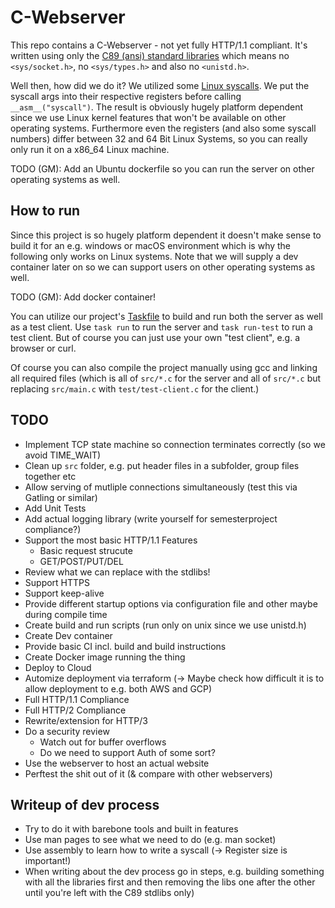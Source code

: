 # C-Webserver

This repo contains a C-Webserver - not yet fully HTTP/1.1 compliant.
It's written using only the [C89 (ansi) standard libraries](https://en.wikibooks.org/wiki/C_Programming/Standard_libraries)
which means no `<sys/socket.h>`, no `<sys/types.h>` and also no `<unistd.h>`.

Well then, how did we do it?
We utilized some [Linux syscalls](https://thevivekpandey.github.io/posts/2017-09-25-linux-system-calls.html).
We put the syscall args into their respective registers before calling `__asm__("syscall")`.
The result is obviously hugely platform dependent since we use Linux kernel features that won't be available on
other operating systems. Furthermore even the registers (and also some syscall numbers) differ between 32 and 64 Bit Linux Systems,
so you can really only run it on a x86_64 Linux machine.

TODO (GM): Add an Ubuntu dockerfile so you can run the server on other operating systems as well.

## How to run

Since this project is so hugely platform dependent it doesn't make sense to build it for an e.g. windows or macOS
environment which is why the following only works on Linux systems. Note that we will supply a dev container later on
so we can support users on other operating systems as well.

TODO (GM): Add docker container!

You can utilize our project's [Taskfile](https://taskfile.dev/) to build and run both the server as well as a test client.
Use `task run` to run the server and `task run-test` to run a test client.
But of course you can just use your own "test client", e.g. a browser or curl.

Of course you can also compile the project manually using gcc and linking all required files (which is all of
`src/*.c` for the server and all of `src/*.c` but replacing `src/main.c` with `test/test-client.c` for the client.)

## TODO

- Implement TCP state machine so connection terminates correctly (so we avoid TIME_WAIT)
- Clean up `src` folder, e.g. put header files in a subfolder, group files together etc
- Allow serving of mutliple connections simultaneously (test this via Gatling or similar)
- Add Unit Tests
- Add actual logging library (write yourself for semesterproject compliance?)
- Support the most basic HTTP/1.1 Features
    - Basic request strucute
    - GET/POST/PUT/DEL
- Review what we can replace with the stdlibs!
- Support HTTPS
- Support keep-alive
- Provide different startup options via configuration file and other maybe during compile time
- Create build and run scripts (run only on unix since we use unistd.h)
- Create Dev container
- Provide basic CI incl. build and build instructions
- Create Docker image running the thing
- Deploy to Cloud
- Automize deployment via terraform (-> Maybe check how difficult it is to allow deployment to e.g. both AWS and GCP)
- Full HTTP/1.1 Compliance
- Full HTTP/2 Compliance
- Rewrite/extension for HTTP/3
- Do a security review
    - Watch out for buffer overflows
    - Do we need to support Auth of some sort?
- Use the webserver to host an actual website
- Perftest the shit out of it (& compare with other webservers)

## Writeup of dev process

- Try to do it with barebone tools and built in features
- Use man pages to see what we need to do (e.g. man socket)
- Use assembly to learn how to write a syscall (-> Register size is important!)
- When writing about the dev process go in steps, e.g. building something with all the libraries first and
then removing the libs one after the other until you're left with the C89 stdlibs only)
